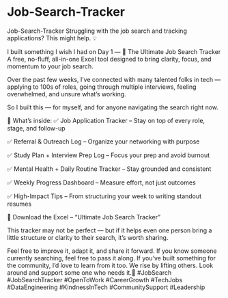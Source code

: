 # Job-Search-Tracker
Job-Search-Tracker
Struggling with the job search and tracking applications? This might help. 💡

I built something I wish I had on Day 1 —
🎯 The Ultimate Job Search Tracker
A free, no-fluff, all-in-one Excel tool designed to bring clarity, focus, and momentum to your job search.

Over the past few weeks, I’ve connected with many talented folks in tech — applying to 100s of roles, going through multiple interviews, feeling overwhelmed, and unsure what’s working.

So I built this — for myself, and for anyone navigating the search right now.

💼 What’s inside:
 ✅ Job Application Tracker – Stay on top of every role, stage, and follow-up

 ✅ Referral & Outreach Log – Organize your networking with purpose

 ✅ Study Plan + Interview Prep Log – Focus your prep and avoid burnout

 ✅ Mental Health + Daily Routine Tracker – Stay grounded and consistent

 ✅ Weekly Progress Dashboard – Measure effort, not just outcomes

 ✅ High-Impact Tips – From structuring your week to writing standout resumes

📎 Download the Excel – “Ultimate Job Search Tracker”

This tracker may not be perfect — but if it helps even one person bring a little structure or clarity to their search, it’s worth sharing.

Feel free to improve it, adapt it, and share it forward.
If you know someone currently searching, feel free to pass it along.
If you’ve built something for the community, I’d love to learn from it too.
We rise by lifting others. Look around and support some one who needs it.💙
#JobSearch #JobSearchTracker #OpenToWork #CareerGrowth #TechJobs #DataEngineering #KindnessInTech #CommunitySupport #Leadership 
